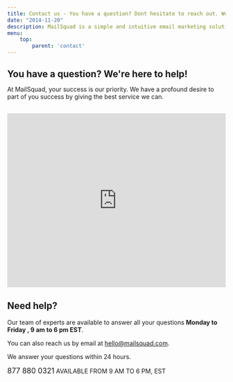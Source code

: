 ```yaml
---
title: Contact us - You have a question? Dont hesitate to reach out. We're here to help!
date: "2014-11-20"
description: MailSquad is a simple and intuitive email marketing solution built for agencies. Contact us if you have any questions.
menu:
    top:
        parent: 'contact'
---
```


<section class="contacts-1">
  <div class="container">
    <div class="row">
      <div class="col-sm-8">
        <h1 style="margin-bottom: 10px">You have a question? We're here to help!</h1>
        <p>At MailSquad, your success is our priority. We have a profound desire to part of you success by giving the best service we can.</p>
      </div>
    </div>
    <div class="row" style="margin-top: 30px">
        <div class="col-sm-6">
            <iframe class="freshwidget-embedded-form" id="freshwidget-embedded-form" src="https://ibr.freshdesk.com/widgets/feedback_widget/new?&widgetType=embedded&formTitle=To+contact+us+by+email&submitThanks=Thank+you+for+your+interest+in+MailSquad+.+One+of+our+expert+will+answer+you+within+24+hours.screenshot=no&searchArea=no" scrolling="no" height="400px" width="100%" frameborder="0" >
            </iframe>
        </div>
        <div class="col-sm-5 col-sm-offset-1">
        <div class="additional">
          <h2>Need help?</h2>
          <p>Our team of experts are available to answer all your questions <strong> Monday to Friday , 9 am to 6 pm EST</strong>.</p>
          <p>You can also reach us by email at <a href="mailto:hello@mailsquad.com">hello@mailsquad.com</a>.</p>
          <p>We answer your questions within 24 hours.</p>
          <div class="phone">
              <big>877 880 0321</big>
                AVAILABLE FROM 9 AM TO 6 PM, EST
          </div>
        </div>
      </div>
    </div>
  </div>
</section>